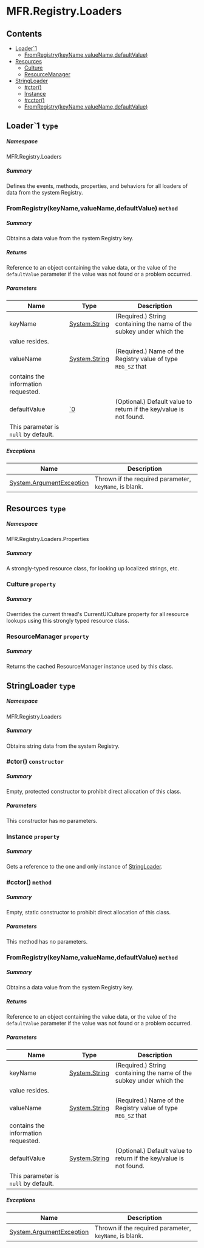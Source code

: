 <a name='assembly'></a>
# MFR.Registry.Loaders

## Contents

- [Loader\`1](#T-MFR-Registry-Loaders-Loader`1 'MFR.Registry.Loaders.Loader`1')
  - [FromRegistry(keyName,valueName,defaultValue)](#M-MFR-Registry-Loaders-Loader`1-FromRegistry-System-String,System-String,`0- 'MFR.Registry.Loaders.Loader`1.FromRegistry(System.String,System.String,`0)')
- [Resources](#T-MFR-Registry-Loaders-Properties-Resources 'MFR.Registry.Loaders.Properties.Resources')
  - [Culture](#P-MFR-Registry-Loaders-Properties-Resources-Culture 'MFR.Registry.Loaders.Properties.Resources.Culture')
  - [ResourceManager](#P-MFR-Registry-Loaders-Properties-Resources-ResourceManager 'MFR.Registry.Loaders.Properties.Resources.ResourceManager')
- [StringLoader](#T-MFR-Registry-Loaders-StringLoader 'MFR.Registry.Loaders.StringLoader')
  - [#ctor()](#M-MFR-Registry-Loaders-StringLoader-#ctor 'MFR.Registry.Loaders.StringLoader.#ctor')
  - [Instance](#P-MFR-Registry-Loaders-StringLoader-Instance 'MFR.Registry.Loaders.StringLoader.Instance')
  - [#cctor()](#M-MFR-Registry-Loaders-StringLoader-#cctor 'MFR.Registry.Loaders.StringLoader.#cctor')
  - [FromRegistry(keyName,valueName,defaultValue)](#M-MFR-Registry-Loaders-StringLoader-FromRegistry-System-String,System-String,System-String- 'MFR.Registry.Loaders.StringLoader.FromRegistry(System.String,System.String,System.String)')

<a name='T-MFR-Registry-Loaders-Loader`1'></a>
## Loader\`1 `type`

##### Namespace

MFR.Registry.Loaders

##### Summary

Defines the events, methods, properties, and behaviors for all loaders of data
from the system Registry.

<a name='M-MFR-Registry-Loaders-Loader`1-FromRegistry-System-String,System-String,`0-'></a>
### FromRegistry(keyName,valueName,defaultValue) `method`

##### Summary

Obtains a data value from the system Registry key.

##### Returns

Reference to an object containing the value data, or the value of the
`defaultValue`
parameter if the value was not found or a
problem occurred.

##### Parameters

| Name | Type | Description |
| ---- | ---- | ----------- |
| keyName | [System.String](http://msdn.microsoft.com/query/dev14.query?appId=Dev14IDEF1&l=EN-US&k=k:System.String 'System.String') | (Required.) String containing the name of the subkey under which the
value resides. |
| valueName | [System.String](http://msdn.microsoft.com/query/dev14.query?appId=Dev14IDEF1&l=EN-US&k=k:System.String 'System.String') | (Required.) Name of the Registry value of type `REG_SZ` that
contains the information requested. |
| defaultValue | [\`0](#T-`0 '`0') | (Optional.) Default value to return if the key/value is not found.
This parameter is `null` by default. |

##### Exceptions

| Name | Description |
| ---- | ----------- |
| [System.ArgumentException](http://msdn.microsoft.com/query/dev14.query?appId=Dev14IDEF1&l=EN-US&k=k:System.ArgumentException 'System.ArgumentException') | Thrown if the required parameter, `keyName`, is blank. |

<a name='T-MFR-Registry-Loaders-Properties-Resources'></a>
## Resources `type`

##### Namespace

MFR.Registry.Loaders.Properties

##### Summary

A strongly-typed resource class, for looking up localized strings, etc.

<a name='P-MFR-Registry-Loaders-Properties-Resources-Culture'></a>
### Culture `property`

##### Summary

Overrides the current thread's CurrentUICulture property for all
  resource lookups using this strongly typed resource class.

<a name='P-MFR-Registry-Loaders-Properties-Resources-ResourceManager'></a>
### ResourceManager `property`

##### Summary

Returns the cached ResourceManager instance used by this class.

<a name='T-MFR-Registry-Loaders-StringLoader'></a>
## StringLoader `type`

##### Namespace

MFR.Registry.Loaders

##### Summary

Obtains string data from the system Registry.

<a name='M-MFR-Registry-Loaders-StringLoader-#ctor'></a>
### #ctor() `constructor`

##### Summary

Empty, protected constructor to prohibit direct allocation of this class.

##### Parameters

This constructor has no parameters.

<a name='P-MFR-Registry-Loaders-StringLoader-Instance'></a>
### Instance `property`

##### Summary

Gets a reference to the one and only instance of [StringLoader](#T-MFR-Registry-Loaders-StringLoader 'MFR.Registry.Loaders.StringLoader').

<a name='M-MFR-Registry-Loaders-StringLoader-#cctor'></a>
### #cctor() `method`

##### Summary

Empty, static constructor to prohibit direct allocation of this class.

##### Parameters

This method has no parameters.

<a name='M-MFR-Registry-Loaders-StringLoader-FromRegistry-System-String,System-String,System-String-'></a>
### FromRegistry(keyName,valueName,defaultValue) `method`

##### Summary

Obtains a data value from the system Registry key.

##### Returns

Reference to an object containing the value data, or the value of the
`defaultValue`
parameter if the value was not found or a
problem occurred.

##### Parameters

| Name | Type | Description |
| ---- | ---- | ----------- |
| keyName | [System.String](http://msdn.microsoft.com/query/dev14.query?appId=Dev14IDEF1&l=EN-US&k=k:System.String 'System.String') | (Required.) String containing the name of the subkey under which the
value resides. |
| valueName | [System.String](http://msdn.microsoft.com/query/dev14.query?appId=Dev14IDEF1&l=EN-US&k=k:System.String 'System.String') | (Required.) Name of the Registry value of type `REG_SZ` that
contains the information requested. |
| defaultValue | [System.String](http://msdn.microsoft.com/query/dev14.query?appId=Dev14IDEF1&l=EN-US&k=k:System.String 'System.String') | (Optional.) Default value to return if the key/value is not found.
This parameter is `null` by default. |

##### Exceptions

| Name | Description |
| ---- | ----------- |
| [System.ArgumentException](http://msdn.microsoft.com/query/dev14.query?appId=Dev14IDEF1&l=EN-US&k=k:System.ArgumentException 'System.ArgumentException') | Thrown if the required parameter, `keyName`, is blank. |
